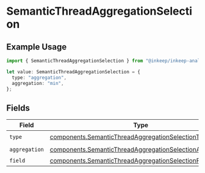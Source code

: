 # SemanticThreadAggregationSelection

## Example Usage

```typescript
import { SemanticThreadAggregationSelection } from "@inkeep/inkeep-analytics/models/components";

let value: SemanticThreadAggregationSelection = {
  type: "aggregation",
  aggregation: "min",
};
```

## Fields

| Field                                                                                                                                | Type                                                                                                                                 | Required                                                                                                                             | Description                                                                                                                          |
| ------------------------------------------------------------------------------------------------------------------------------------ | ------------------------------------------------------------------------------------------------------------------------------------ | ------------------------------------------------------------------------------------------------------------------------------------ | ------------------------------------------------------------------------------------------------------------------------------------ |
| `type`                                                                                                                               | [components.SemanticThreadAggregationSelectionType](../../models/components/semanticthreadaggregationselectiontype.md)               | :heavy_check_mark:                                                                                                                   | N/A                                                                                                                                  |
| `aggregation`                                                                                                                        | [components.SemanticThreadAggregationSelectionAggregation](../../models/components/semanticthreadaggregationselectionaggregation.md) | :heavy_check_mark:                                                                                                                   | N/A                                                                                                                                  |
| `field`                                                                                                                              | [components.SemanticThreadAggregationSelectionField](../../models/components/semanticthreadaggregationselectionfield.md)             | :heavy_minus_sign:                                                                                                                   | N/A                                                                                                                                  |